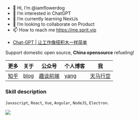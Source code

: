 - 👋 Hi, I’m @iamflowerdog
- 👀 I’m interested in ChatGPT
- 🌱 I’m currently learning NextJs
- 💞️ I’m looking to collaborate on Product
- 📫 How to reach me https://me.sprit.vip

<!---
iamflowerdog/iamflowerdog is a ✨ special ✨ repository because its `README.md` (this file) appears on your GitHub profile.
You can click the Preview link to take a look at your changes.
--->


- [Chat-GPT | 让工作像搭积木一样简单](https://ai.sprit.vip)

Support domestic open source, **China opensource** refueling!

|      更多       |      关于      |      公众号      |     个人博客     |      我      |
| ----------- | ----------- |----------- |----------- | ------------ |
| [知乎](https://www.zhihu.com/people/build800) | [blog](https://www.sprit.vip) |   [趣谈前端](https://www.sprit.vip)   |     [yang](https://me.sprit.vip)    | [天马行空](https://www.sprit.vip)

### Skill description

`Javascript`, `React`, `Vue`, `Angular`, `NodeJS`, `Electron`.

<a href="https://github.com/iamflowerdog">
  <img align="center" src="https://github-readme-stats.vercel.app/api?username=iamflowerdog&count_private=true&show_icons=true" />
</a>
